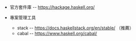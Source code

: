 

* 官方套件庫 -- https://hackage.haskell.org/

* 專案管理工具
    * stack -- https://docs.haskellstack.org/en/stable/ （推薦）
    * cabal -- https://www.haskell.org/cabal/
    